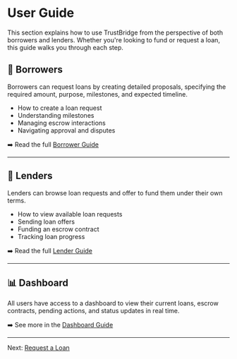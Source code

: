 # User Guide

This section explains how to use TrustBridge from the perspective of both borrowers and lenders. Whether you're looking to fund or request a loan, this guide walks you through each step.

## 👤 Borrowers

Borrowers can request loans by creating detailed proposals, specifying the required amount, purpose, milestones, and expected timeline.

- How to create a loan request
- Understanding milestones
- Managing escrow interactions
- Navigating approval and disputes

➡️ Read the full [Borrower Guide](borrower-guide.md)

---

## 💼 Lenders

Lenders can browse loan requests and offer to fund them under their own terms.

- How to view available loan requests
- Sending loan offers
- Funding an escrow contract
- Tracking loan progress

➡️ Read the full [Lender Guide](lender-guide.md)

---

## 📊 Dashboard

All users have access to a dashboard to view their current loans, escrow contracts, pending actions, and status updates in real time.

➡️ See more in the [Dashboard Guide](dashboard.md)

---

Next: [Request a Loan](borrower-guide.md)